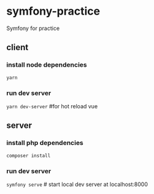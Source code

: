 # symfony-practice
Symfony for practice

## client

### install node dependencies
`yarn`
### run dev server
`yarn dev-server` #for hot reload vue


## server

### install php dependencies
`composer install`
### run dev server
`symfony serve` #  start local dev server at localhost:8000

